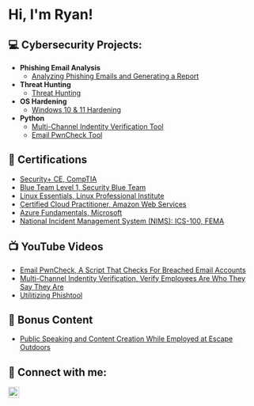 <h1>Hi, I'm Ryan! 

<h2>💻 Cybersecurity Projects:</h2>

- <b>Phishing Email Analysis</b>
  - [Analyzing Phishing Emails and Generating a Report](https://github.com/ryanhemann/analyzing-phishing-emails)
- <b>Threat Hunting</b>
  - [Threat Hunting](https://github.com/ryanhemann/threat-hunting)
- <b>OS Hardening</b>
  - [Windows 10 & 11 Hardening](https://github.com/ryanhemann/windows-10-11-hardening)
- <b>Python</b>
  - [Multi-Channel Indentity Verification Tool](https://github.com/ryanhemann/multi-channel-identity-verification-tool)
  - [Email PwnCheck Tool](https://github.com/ryanhemann/pwn-check-automator)

<h2>📄 Certifications</h2>

- [Security+ CE, CompTIA](https://imgur.com/a/lhb9X7z)
- [Blue Team Level 1, Security Blue Team](https://imgur.com/)
- [Linux Essentials, Linux Professional Institute](https://imgur.com/a/5XBxIkN)
- [Certified Cloud Practitioner, Amazon Web Services](https://imgur.com/a/eaEa4FX)
- [Azure Fundamentals, Microsoft](https://imgur.com/a/OMfoDzx)
- [National Incident Management System (NIMS): ICS-100, FEMA](https://imgur.com/)

<h2>📺 YouTube Videos</h2>

- [Email PwnCheck, A Script That Checks For Breached Email Accounts](https://www.youtube.com/)
- [Multi-Channel Indentity Verification, Verify Employees Are Who They Say They Are](https://www.youtube.com/)
- [Utilitizing Phishtool](https://www.youtube.com/)

<h2>🎥 Bonus Content</h2>

- [Public Speaking and Content Creation While Employed at Escape Outdoors](https://sites.google.com/view/ryanhemann/home)

<h2> 🤳 Connect with me:</h2>

[<img align="left" alt="JoshMadakor | LinkedIn" width="22px" src="https://cdn.jsdelivr.net/npm/simple-icons@v3/icons/linkedin.svg" />][linkedin]

[linkedin]: https://linkedin.com/in/ryanhemann


